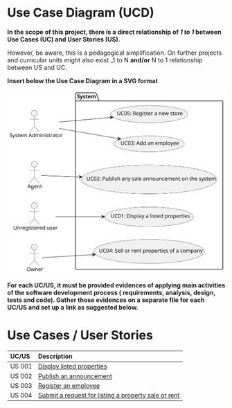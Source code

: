 # Use Case Diagram (UCD)

**In the scope of this project, there is a direct relationship of _1 to 1_ between Use Cases (UC) and User Stories (US).**

However, be aware, this is a pedagogical simplification. On further projects and curricular units might also exist _1 to
N **and/or** N to 1 relationship between US and UC.

**Insert below the Use Case Diagram in a SVG format**

![Use Case Diagram](svg/use-case-diagram.svg)

**For each UC/US, it must be provided evidences of applying main activities of the software development process (
requirements, analysis, design, tests and code). Gather those evidences on a separate file for each UC/US and set up a
link as suggested below.**

# Use Cases / User Stories

| UC/US  | Description                                                                                              |                   
|:-------|:---------------------------------------------------------------------------------------------------------|
| US 001 | [Display listed properties](../../US01/01.requirements-engineering/Readme.md)                            |
| US 002 | [Publish an announcement](../../US02/01.requirements-engineering/Readme.md)                              |
| US 003 | [Register an employee](../../US03/01.requirements-engineering/Readme.md)                                 |                                                                                         |
| US 004 | [Submit a request for listing a property sale or rent](../../US04/01.requirements-engineering/Readme.md) |
